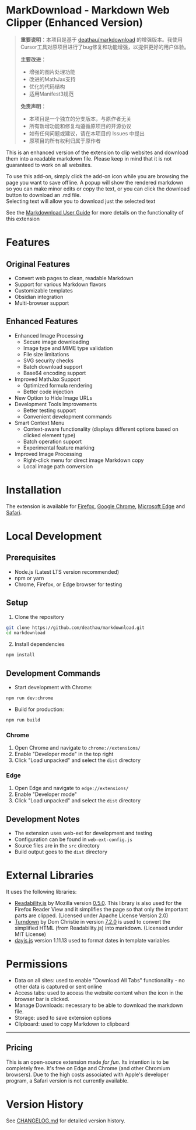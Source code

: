 # MarkDownload - Markdown Web Clipper (Enhanced Version)

> **重要说明**：本项目是基于 [deathau/markdownload](https://github.com/deathau/markdownload) 的增强版本。我使用Cursor工具对原项目进行了bug修复和功能增强，以提供更好的用户体验。
>
> **主要改进**：
> - 增强的图片处理功能
> - 改进的MathJax支持
> - 优化的代码结构
> - 适用Manifest3规范
>
> **免责声明**：
> - 本项目是一个独立的分支版本，与原作者无关
> - 所有新增功能和修复均遵循原项目的开源协议
> - 如有任何问题或建议，请在本项目的 Issues 中提出
> - 原项目的所有权利归属于原作者

This is an enhanced version of the extension to clip websites and download them into a readable markdown file. Please keep in mind that it is not guaranteed to work on all websites.

To use this add-on, simply click the add-on icon while you are browsing the page you want to save offline. A popup will show the rendered markdown so you can make minor edits or copy the text, or you can click the download button to download an .md file.  
Selecting text will allow you to download just the selected text

See the [Markdownload User Guide](https://github.com/nephilimbin/WebArticleClipper/user-guide.md) for more details on the functionality of this extension

# Features

## Original Features
- Convert web pages to clean, readable Markdown
- Support for various Markdown flavors
- Customizable templates
- Obsidian integration
- Multi-browser support

## Enhanced Features
- Enhanced Image Processing
  - Secure image downloading
  - Image type and MIME type validation
  - File size limitations
  - SVG security checks
  - Batch download support
  - Base64 encoding support
- Improved MathJax Support
  - Optimized formula rendering
  - Better code injection
- New Option to Hide Image URLs
- Development Tools Improvements
  - Better testing support
  - Convenient development commands
- Smart Context Menu
  - Context-aware functionality (displays different options based on clicked element type)
  - Batch operation support
  - Experimental feature marking
- Improved Image Processing
  - Right-click menu for direct image Markdown copy
  - Local image path conversion

# Installation
The extension is available for 
[Firefox](https://addons.mozilla.org/en-GB/firefox/addon/markdownload/), 
[Google Chrome](https://chrome.google.com/webstore/detail/markdownload-markdown-web/pcmpcfapbekmbjjkdalcgopdkipoggdi), 
[Microsoft Edge](https://microsoftedge.microsoft.com/addons/detail/hajanaajapkhaabfcofdjgjnlgkdkknm) and [Safari](https://apple.co/3tcU0pD).



# Local Development

## Prerequisites
- Node.js (Latest LTS version recommended)
- npm or yarn
- Chrome, Firefox, or Edge browser for testing

## Setup
1. Clone the repository
```bash
git clone https://github.com/deathau/markdownload.git
cd markdownload
```

2. Install dependencies
```bash
npm install
```

## Development Commands
- Start development with Chrome:
```bash
npm run dev:chrome
```

- Build for production:
```bash
npm run build
```


### Chrome
1. Open Chrome and navigate to `chrome://extensions/`
2. Enable "Developer mode" in the top right
3. Click "Load unpacked" and select the `dist` directory

### Edge
1. Open Edge and navigate to `edge://extensions/`
2. Enable "Developer mode"
3. Click "Load unpacked" and select the `dist` directory

## Development Notes
- The extension uses web-ext for development and testing
- Configuration can be found in `web-ext-config.js`
- Source files are in the `src` directory
- Build output goes to the `dist` directory


</details>

# External Libraries
It uses the following libraries:
- [Readability.js](https://github.com/mozilla/readability) by Mozilla version [0.5.0](https://github.com/mozilla/readability/releases/tag/0.5.0). This library is also used for the Firefox Reader View and it simplifies the page so that only the important parts are clipped. (Licensed under Apache License Version 2.0)
- [Turndown](https://github.com/mixmark-io/turndown) by Dom Christie in version [7.2.0](https://github.com/mixmark-io/turndown/releases/tag/v7.2.0) is used to convert the simplified HTML (from Readability.js) into markdown. (Licensed under MIT License)
- [dayjs.js](https://github.com/iamkun/dayjs/releases) version 1.11.13 used to format dates in template variables

# Permissions
- Data on all sites: used to enable "Download All Tabs" functionality - no other data is captured or sent online
- Access tabs: used to access the website content when the icon in the browser bar is clicked.
- Manage Downloads: necessary to be able to download the markdown file.
- Storage: used to save extension options
- Clipboard: used to copy Markdown to clipboard

--- 

## Pricing
This is an open-source extension made *for fun*. Its intention is to be completely free.
It's free on Edge and Chrome (and other Chromium browsers).
Due to the high costs associated with Apple's developer program, a Safari version is not currently available.



# Version History
See [CHANGELOG.md](./CHANGELOG.md) for detailed version history.
